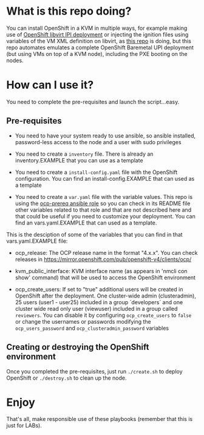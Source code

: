 # What is this repo doing?

You can install OpenShift in a KVM in multiple ways, for example making use of [OpenShift libvirt IPI deployment](https://github.com/luisarizmendi/ocp-libvirt-ipi) or injecting the ignition files using variables of the VM XML definition on libvirt, as [this repo](https://github.com/RedHat-EMEA-SSA-Team/hetzner-ocp4) is doing, but this repo automates emulates a complete OpenShift Baremetal UPI deployment (but using VMs on top of a KVM node), including the PXE booting on the nodes.

# How can I use it?

You need to complete the pre-requisites and launch the script...easy.

## Pre-requisites

* You need to have your system ready to use ansible, so ansible installed, password-less access to the node and a user with sudo privileges

* You need to create a `inventory` file. There is already an inventory.EXAMPLE that you can use as a template

* You need to create a `install-config.yaml` file with the OpenShift configuration. You can find an install-config.EXAMPLE that can used as a template

* You need to create a `var.yaml` file with the variable values. This repo is using the [ocp-prereq ansible role](https://github.com/luisarizmendi/ocp-prereq-role) so you can check in its README file other variables related to that role and that are not described here and that could be useful if you need to customize your deployment. You can find an vars.yaml.EXAMPLE that can used as a template.

This is the desciption of some of the variables that you can find in that vars.yaml.EXAMPLE file:


* ocp_release: The OCP release name in the format "4.x.x". You can check releases in https://mirror.openshift.com/pub/openshift-v4/clients/ocp/  


* kvm_public_interface: KVM interface name (as appears in 'nmcli con show' command) that will be used to access the OpenShift environment


* ocp_create_users: If set to "true" additional users will be created in OpenShift after the deployment. One cluster-wide admin (clusteradmin), 25 users (user1 - user25) included in a group ´developers´ and one cluster wide read only user (viewuser) included in a group called `reviewers`. You can disable it by configuring `ocp_create_users` to `false` or change the usernames or passwords modifying the `ocp_users_password` and `ocp_clusteradmin_password` variables

## Creating or destroying the OpenShift environment

Once you completed the pre-requisites, just run `./create.sh` to deploy OpenShift or `./destroy.sh` to clean up the node.


# Enjoy

That's all, make responsible use of these playbooks (remember that this is just for LABs).